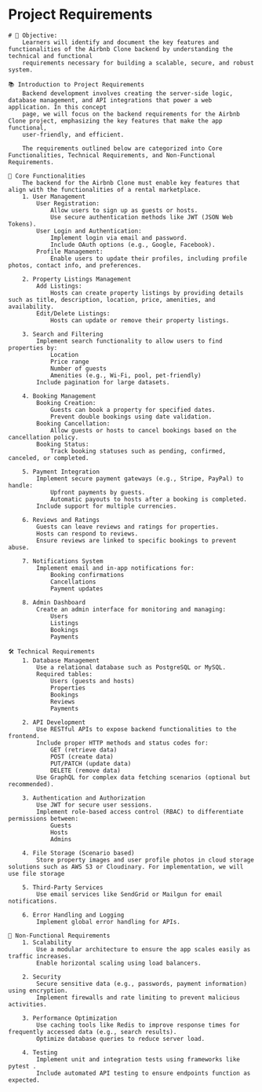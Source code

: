 # Project Requirements
    # 🎯 Objective:
        Learners will identify and document the key features and functionalities of the Airbnb Clone backend by understanding the technical and functional 
        requirements necessary for building a scalable, secure, and robust system.
    
    📚 Introduction to Project Requirements
        Backend development involves creating the server-side logic, database management, and API integrations that power a web application. In this concept 
        page, we will focus on the backend requirements for the Airbnb Clone project, emphasizing the key features that make the app functional,
        user-friendly, and efficient.
        
        The requirements outlined below are categorized into Core Functionalities, Technical Requirements, and Non-Functional Requirements.

    🔑 Core Functionalities
        The backend for the Airbnb Clone must enable key features that align with the functionalities of a rental marketplace.
        1. User Management
            User Registration:
                Allow users to sign up as guests or hosts.
                Use secure authentication methods like JWT (JSON Web Tokens).
            User Login and Authentication:
                Implement login via email and password.
                Include OAuth options (e.g., Google, Facebook).
            Profile Management:
                Enable users to update their profiles, including profile photos, contact info, and preferences.
        
        2. Property Listings Management
            Add Listings:
                Hosts can create property listings by providing details such as title, description, location, price, amenities, and availability.
            Edit/Delete Listings:
                Hosts can update or remove their property listings.
        
        3. Search and Filtering
            Implement search functionality to allow users to find properties by:
                Location
                Price range
                Number of guests
                Amenities (e.g., Wi-Fi, pool, pet-friendly)
            Include pagination for large datasets.
        
        4. Booking Management
            Booking Creation:
                Guests can book a property for specified dates.
                Prevent double bookings using date validation.
            Booking Cancellation:
                Allow guests or hosts to cancel bookings based on the cancellation policy.
            Booking Status:
                Track booking statuses such as pending, confirmed, canceled, or completed.
        
        5. Payment Integration
            Implement secure payment gateways (e.g., Stripe, PayPal) to handle:
                Upfront payments by guests.
                Automatic payouts to hosts after a booking is completed.
            Include support for multiple currencies.
        
        6. Reviews and Ratings
            Guests can leave reviews and ratings for properties.
            Hosts can respond to reviews.
            Ensure reviews are linked to specific bookings to prevent abuse.
        
        7. Notifications System
            Implement email and in-app notifications for:
                Booking confirmations
                Cancellations
                Payment updates
        
        8. Admin Dashboard
            Create an admin interface for monitoring and managing:
                Users
                Listings
                Bookings
                Payments

    🛠️ Technical Requirements
        1. Database Management
            Use a relational database such as PostgreSQL or MySQL.
            Required tables:
                Users (guests and hosts)
                Properties
                Bookings
                Reviews
                Payments
        
        2. API Development
            Use RESTful APIs to expose backend functionalities to the frontend.
            Include proper HTTP methods and status codes for:
                GET (retrieve data)
                POST (create data)
                PUT/PATCH (update data)
                DELETE (remove data)
            Use GraphQL for complex data fetching scenarios (optional but recommended).
        
        3. Authentication and Authorization
            Use JWT for secure user sessions.
            Implement role-based access control (RBAC) to differentiate permissions between:
                Guests
                Hosts
                Admins
        
        4. File Storage (Scenario based)
            Store property images and user profile photos in cloud storage solutions such as AWS S3 or Cloudinary. For implementation, we will use file storage
        
        5. Third-Party Services
            Use email services like SendGrid or Mailgun for email notifications.
        
        6. Error Handling and Logging
            Implement global error handling for APIs.

    🚀 Non-Functional Requirements
        1. Scalability
            Use a modular architecture to ensure the app scales easily as traffic increases.
            Enable horizontal scaling using load balancers.
        
        2. Security
            Secure sensitive data (e.g., passwords, payment information) using encryption.
            Implement firewalls and rate limiting to prevent malicious activities.
        
        3. Performance Optimization
            Use caching tools like Redis to improve response times for frequently accessed data (e.g., search results).
            Optimize database queries to reduce server load.
        
        4. Testing
            Implement unit and integration tests using frameworks like pytest .
            Include automated API testing to ensure endpoints function as expected.
